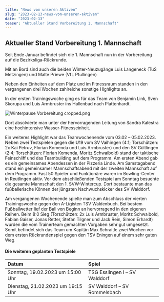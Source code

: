 ```yaml
---
title: "News von unseren Aktiven"
slug: "2023-02-13-news-von-unseren-aktiven"
date: "2023-02-13"
teaser: "Aktueller Stand Vorbereitung 1. Mannschaft"
---
```

## Aktueller Stand Vorbereitung 1. Mannschaft

Seit Ende Januar befindet sich die 1. Mannschaft nun in der Vorbereitung auf die Bezirksliga-Rückrunde.

Mit an Bord sind auch die beiden Winter-Neuzugänge Luis Langeneck (TuS Metzingen) und Malte Priewe (VfL Pfullingen)

Neben den Einheiten auf dem Platz und im Fitnessraum standen in den vergangenen drei Wochen zahlreiche sonstige Highlights an.

In der ersten Trainingswoche ging es für das Team von Benjamin Link, Sven Skorupa und Luis Armbruster ins Hallenbad nach Plattenhardt.

![Winterpause Vorbereitung cropped.png](/uploads/Winterpause_Vorbereitung_cropped_755b40e044.png)

Dort absolvierte man unter der hervorragenden Leitung von Sandra Kalestra eine hochintensive Wasser-Fitnesseinheit.

Ein weiteres Highlight war das Teamwochenende vom 03.02 – 05.02.2023. Neben zwei Testspielen gegen die U19 vom SV Vaihingen (4:1; Torschützen: 2x Kai Petruv, Florian Komenda und Luis Armbruster) und den SV Gültlingen (2:4; Torschützen: Florian Komenda, Moritz Schwaibold) stand der taktische Feinschliff und das Teambuilding auf dem Programm. Am ersten Abend gab es ein gemeinsames Abendessen in der Pizzeria Linde. Am Samstagabend stand ein gemeinsamer Mannschaftsabend mit der zweiten Mannschaft auf dem Programm. Fast 50 Spieler und Funktionäre waren im Bowling-Center in Reutlingen aktiv. Vor dem abschließenden Testspiel am Sonntag besuchte die gesamte Mannschaft den 1. SVW-Wintercup. Dort bestaunte man das fußballerische Können der jüngsten Nachwuchskicker des SV Walddorf.

Am vergangenen Wochenende spielte man zum Abschluss der vierten Trainingswoche gegen den A-Ligisten TSV Waldenbuch. Bei bestem Fußballwetter lief der Ball von Beginn an hervorragend in den eigenen Reihen. Beim 8:0 Sieg (Torschützen: 2x Luis Armbruster, Moritz Schwaibold, Fabian Gaiser, Jonas Retter, Stefan Tilgner und Jack Rein, Simon Erhardt) wurden die vom Trainerteam gemachten Vorgaben sehr gut umgesetzt. Somit befindet sich das Team um Kapitän Max Schraitle zwei Wochen vor dem ersten Rückrundenspiel gegen den TSV Eningen auf einem sehr guten Weg.

#### Die weiteren geplanten Testspiele

| Datum | Spiel |
| :--- | :--- |
| Sonntag, 19.02.2023 um 15:00 Uhr | TSG Esslingen I – SV Walddorf |
| Dienstag, 21.02.2023 um 19:15 Uhr | SV Walddorf – SV Rommelsbach |
